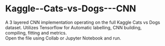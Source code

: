 # Kaggle--Cats-vs-Dogs---CNN
A 3 layered CNN implementation operating on the full Kaggle Cats vs Dogs dataset. Utilizes Tensorflow for Automatic labelling, CNN building, compiling, fitting and metrics.  
Open the file using Collab or Jupyter Notebook and run. 
  
    
    
